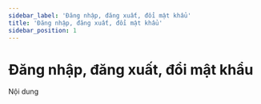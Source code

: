 ```yaml
---
sidebar_label: 'Đăng nhập, đăng xuất, đổi mật khẩu'
title: 'Đăng nhập, đăng xuất, đổi mật khẩu'
sidebar_position: 1
---
```

# Đăng nhập, đăng xuất, đổi mật khẩu
Nội dung
